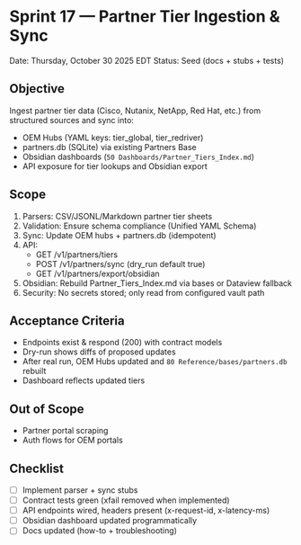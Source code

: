 # Sprint 17 — Partner Tier Ingestion & Sync
Date: Thursday, October 30 2025 EDT
Status: Seed (docs + stubs + tests)

## Objective
Ingest partner tier data (Cisco, Nutanix, NetApp, Red Hat, etc.) from structured sources and sync into:
- OEM Hubs (YAML keys: tier_global, tier_redriver)
- partners.db (SQLite) via existing Partners Base
- Obsidian dashboards (`50 Dashboards/Partner_Tiers_Index.md`)
- API exposure for tier lookups and Obsidian export

## Scope
1) Parsers: CSV/JSONL/Markdown partner tier sheets
2) Validation: Ensure schema compliance (Unified YAML Schema)
3) Sync: Update OEM hubs + partners.db (idempotent)
4) API: 
   - GET /v1/partners/tiers
   - POST /v1/partners/sync (dry_run default true)
   - GET /v1/partners/export/obsidian
5) Obsidian: Rebuild Partner_Tiers_Index.md via bases or Dataview fallback
6) Security: No secrets stored; only read from configured vault path

## Acceptance Criteria
- Endpoints exist & respond (200) with contract models
- Dry-run shows diffs of proposed updates
- After real run, OEM Hubs updated and `80 Reference/bases/partners.db` rebuilt
- Dashboard reflects updated tiers

## Out of Scope
- Partner portal scraping
- Auth flows for OEM portals

## Checklist
- [ ] Implement parser + sync stubs
- [ ] Contract tests green (xfail removed when implemented)
- [ ] API endpoints wired, headers present (x-request-id, x-latency-ms)
- [ ] Obsidian dashboard updated programmatically
- [ ] Docs updated (how-to + troubleshooting)
